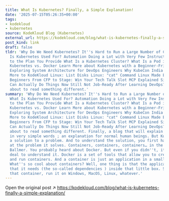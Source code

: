 ```yaml
---
title: What Is Kubernetes? Finally, a Simple Explanation!
date: '2025-07-15T05:26:35+00:00'
tags:
- kodekloud
- kubernetes
source: KodeKloud Blog (Kubernetes)
external_url: https://kodekloud.com/blog/what-is-kubernetes-finally-a-simple-explanation/
post_kind: link
draft: false
tldr: 'Why Do We Need Kubernetes? It''s Hard to Run a Large Number of Containers What
  Is Kubernetes Used For? Automation Doing a Lot with Very Few Instructions Sticking
  to the Plan You Provide What Is a Kubernetes Cluster? What Is a Pod in Kubernetes?
  Kubernetes vs. Docker Learn More about Kubernetes with a Beginner-Friendly Course
  Exploring System Architecture for DevOps Engineers Why KubeCon India 2025 Meant
  More to KodeKloud Linux: List Disks Linux: "cat" Command Linux Made Easy for DevOps
  Beginners From CFP to Stage: Win Your Tech Talk Slot MCP Explained Simply: How AI
  Can Actually Do Things Now Still Not Job-Ready After Learning DevOps? Well, you''re
  about to read something different.'
summary: 'Why Do We Need Kubernetes? It''s Hard to Run a Large Number of Containers
  What Is Kubernetes Used For? Automation Doing a Lot with Very Few Instructions Sticking
  to the Plan You Provide What Is a Kubernetes Cluster? What Is a Pod in Kubernetes?
  Kubernetes vs. Docker Learn More about Kubernetes with a Beginner-Friendly Course
  Exploring System Architecture for DevOps Engineers Why KubeCon India 2025 Meant
  More to KodeKloud Linux: List Disks Linux: "cat" Command Linux Made Easy for DevOps
  Beginners From CFP to Stage: Win Your Tech Talk Slot MCP Explained Simply: How AI
  Can Actually Do Things Now Still Not Job-Ready After Learning DevOps? Well, you''re
  about to read something different. Finally, a blog that will explain "What is Kubernetes?"
  in very simple words ; an explanation for normal human beings. But Kubernetes is
  a solution to a problem. And to understand the solution, you first have to look
  at the problem it solves. Containers, containers, containers… in the voice of Steve
  Ballmer. You probably heard about Docker. But even if you didn''t, it''s no big
  deal to understand it. Docker is a set of tools that allow you to create, edit,
  and run containers. And a container is just an application in a small little box.
  What''s so cool about containers? Well, one thing is that the application has all
  that it needs (the so-called dependencies ) inside that little box. So you can take
  that container, run it on Windows, MacOS, Linux, whatever.'
---
```

Open the original post ↗ https://kodekloud.com/blog/what-is-kubernetes-finally-a-simple-explanation/
